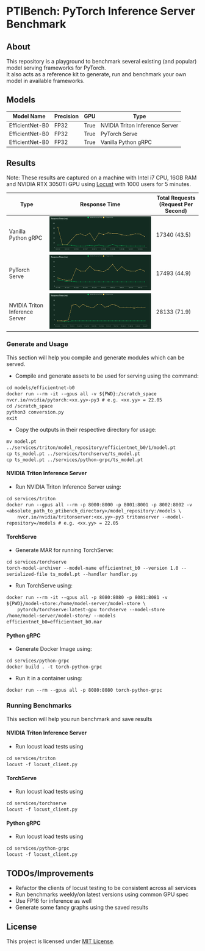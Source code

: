 # PTIBench: PyTorch Inference Server Benchmark

## About
This repository is a playground to benchmark several existing (and popular) model serving frameworks for PyTorch.  
It also acts as a reference kit to generate, run and benchmark your own model in available frameworks. 

## Models

| Model Name | Precision | GPU | Type |
| ---------- | --------- | --- | ---- |
| EfficientNet-B0 | FP32 | True | NVIDIA Triton Inference Server |
| EfficientNet-B0 | FP32 | True | PyTorch Serve |
| EfficientNet-B0 | FP32 | True | Vanilla Python gRPC |

## Results
Note: These results are captured on a machine with Intel i7 CPU, 16GB RAM and NVIDIA RTX 3050Ti GPU using [Locust](https://locust.io/) with 1000 users for 5 minutes.

| Type | Response Time | Total Requests (Request Per Second) |
| ---- | ------------- | ----------------------------------- |
| Vanilla Python gRPC | ![Vanilla Python gRPC](results/locust-1000-100-5m/python-grpc.png) | 17340 (43.5) |
| PyTorch Serve | ![PyTorch Serve](results/locust-1000-100-5m/torchserve.png) | 17493 (44.9) |
| NVIDIA Triton Inference Server | ![NVIDIA Triton Inference Server](results/locust-1000-100-5m/triton.png) | 28133 (71.9) |

### Generate and Usage
This section will help you compile and generate modules which can be served.

- Compile and generate assets to be used for serving using the command:
```
cd models/efficientnet-b0
docker run --rm -it --gpus all -v ${PWD}:/scratch_space nvcr.io/nvidia/pytorch:<xx.yy>-py3 # e.g. <xx.yy> = 22.05
cd /scratch_space
python3 conversion.py
exit
```
- Copy the outputs in their respective directory for usage:
```
mv model.pt ../services/triton/model_repository/efficientnet_b0/1/model.pt
cp ts_model.pt ../services/torchserve/ts_model.pt
cp ts_model.pt ../services/python-grpc/ts_model.pt
```

#### NVIDIA Triton Inference Server
- Run NVIDIA Triton Inference Server using:
```
cd services/triton
docker run --gpus all --rm -p 8000:8000 -p 8001:8001 -p 8002:8002 -v <absolute_path_to_ptibench_directory>/model_repository:/models \
    nvcr.io/nvidia/tritonserver:<xx.yy>-py3 tritonserver --model-repository=/models # e.g. <xx.yy> = 22.05
```

#### TorchServe
- Generate MAR for running TorchServe:
```
cd services/torchserve
torch-model-archiver --model-name efficientnet_b0 --version 1.0 --serialized-file ts_model.pt --handler handler.py
```
- Run TorchServe using:
```
docker run --rm -it --gpus all -p 8080:8080 -p 8081:8081 -v ${PWD}/model-store:/home/model-server/model-store \
    pytorch/torchserve:latest-gpu torchserve --model-store /home/model-server/model-store/ --models efficientnet_b0=efficientnet_b0.mar
```

#### Python gRPC
- Generate Docker Image using:
```
cd services/python-grpc
docker build . -t torch-python-grpc
```
- Run it in a container using:
```
docker run --rm --gpus all -p 8080:8080 torch-python-grpc
```

### Running Benchmarks
This section will help you run benchmark and save results

#### NVIDIA Triton Inference Server
- Run locust load tests using
```
cd services/triton
locust -f locust_client.py
```

#### TorchServe
- Run locust load tests using
```
cd services/torchserve
locust -f locust_client.py
```

#### Python gRPC
- Run locust load tests using
```
cd services/python-grpc
locust -f locust_client.py
```

## TODOs/Improvements
- Refactor the clients of locust testing to be consistent across all services
- Run benchmarks weekly/on latest versions using common GPU spec
- Use FP16 for inference as well
- Generate some fancy graphs using the saved results 

## License
This project is licensed under [MIT License](LICENSE).